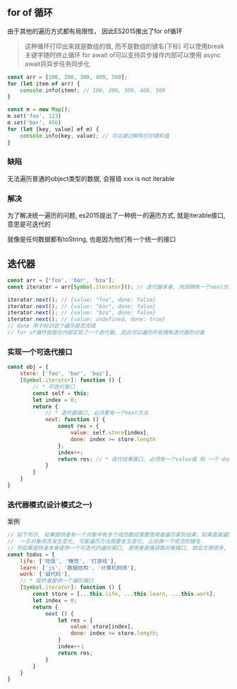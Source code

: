 ## for of 循环

由于其他的遍历方式都有局限性， 因此ES2015推出了for of循环

> 这种循环打印出来就是数组的值, 而不是数组的键名(下标)
> 可以使用break关键字随时终止循环
> for await of可以支持异步操作内部可以使用 async await将异步任务同步化

```javaScript
const arr = [100, 200, 300, 400, 500];
for (let item of arr) {
    console.info(item); // 100, 200, 300, 400, 500
}

const m = new Map();
m.set('foo', 123)
m.set('bar', 456)
for (let [key, value] of m) {
    console.info(key, value); // 可以通过解构打印键和值
}
```

### 缺陷

无法遍历普通的object类型的数据, 会报错 xxx is not iterable

### 解决

为了解决统一遍历的问题, es2015提出了一种统一的遍历方式, 就是iterable接口, 意思是可迭代的

就像是任何数据都有toString, 也是因为他们有一个统一的接口

## 迭代器

```javaScript
const arr = ['foo', 'bar', 'bza'];
const iterator = arr[Symbol.iterator](); // 迭代器本身, 内部拥有一个next方法, 实际上就是维护了一个指针, 通过调用next方法, 让指针下移一位

iterator.next(); // {value: "foo", done: false}
iterator.next(); // {value: "bar", done: false}
iterator.next(); // {value: "bza", done: false}
iterator.next(); // {value: undefined, done: true}
// done 用于标识这个遍历是否完成
// for of循环就是在内部实现了一个迭代器, 因此可以遍历所有拥有迭代器的对象
```

### 实现一个可迭代接口

```javaScript
const obj = {
    store: ['foo', 'bar', 'baz'],
    [Symbol.iterator]: function () {
        // * 可迭代接口
        const self = this;
        let index = 0;
        return {
            // * 迭代器接口, 必须要有一个next方法
            next: function () {
                const res = {
                    value: self.store[index],
                    done: index >= store.length
                };
                index++;
                return res; // * 迭代结果接口, 必须有一个value值 和 一个 done标识是否迭代结束 
            }
        }
    }
}
```

### 迭代器模式(设计模式之一)

案例

```javaScript
// 如下所示, 如果提供者有一个对象中有多个成员数组需要使用者遍历拿到结果，如果直接遍历, 那么使用者的遍历代码会和提供者的对象严重耦合
//  一旦对象成员发生变化, 可能遍历方法就要发生变化, 比如换一个成员的键名
// 但如果提供者本身提供一个可迭代的遍历接口, 使用者直接调取对象接口, 就会方便很多, 大大降低耦合度
const todos = {
    life: ['吃饭', '睡觉', '打游戏'],
    learn: ['js', '数据结构', '计算机网络'],
    work: ['敲代码'],
    // * 提供者提供一个遍历接口
    [Symbol.iterator]: function () {
        const store = [...this.life, ...this.learn, ...this.work];
        let index = 0;
        return {
            next () {
                let res = {
                    value: store[index],
                    done: index >= store.length;
                }
                index++；
                return res;
            }
        }
    }
}
```
